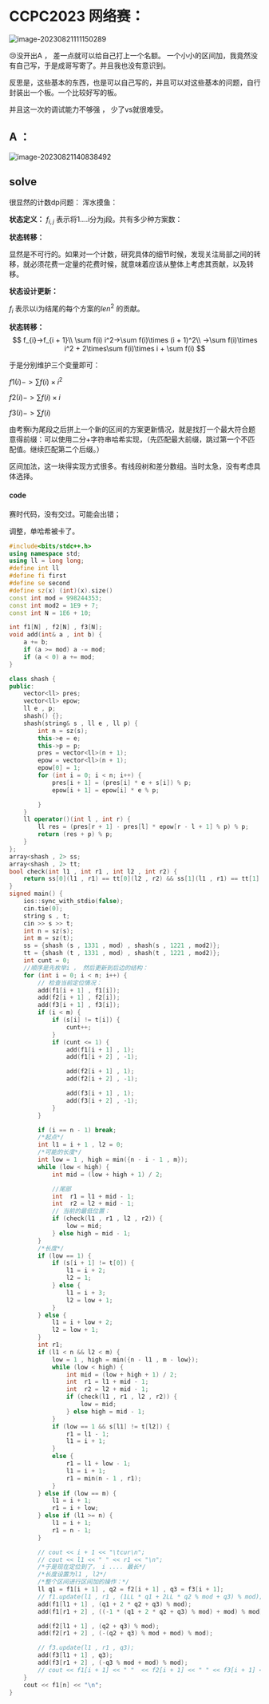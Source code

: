 # CCPC2023 网络赛：

![image-20230821111150289](image-20230821111150289.png)

:cry:没开出A ， 差一点就可以给自己打上一个名额。
一个小小的区间加，我竟然没有自己写，于是成哥写寄了。并且我也没有意识到。

反思是，这些基本的东西，也是可以自己写的，并且可以对这些基本的问题，自行封装出一个板。一个比较好写的板。

并且这一次的调试能力不够强 ， 少了vs就很难受。

## A ： 

![image-20230821140838492](image-20230821140838492.png)

## solve

很显然的计数dp问题： 
浑水摸鱼：

**状态定义：**
$f_{i ,j }$ 表示将1....i分为j段。共有多少种方案数：

**状态转移：**

显然是不可行的。如果对一个计数，研究具体的细节时候，发现关注局部之间的转移，就必须花费一定量的花费时候，就意味着应该从整体上考虑其贡献，以及转移。

**状态设计更新：**

$f_{i}$ 表示以i为结尾的每个方案的$len^2$ 的贡献。

**状态转移：**
$$
f_{i}->f_{i + 1}\\
\sum f(i) i^2->\sum f(i)\times (i + 1)^2\\
->\sum f(i)\times i^2 + 2\times\sum f(i)\times i + \sum f(i)
$$




于是分别维护三个变量即可：

$f1(i)->\sum f(i)\times i^2$

$f2(i)->\sum f(i)\times i$

$f3(i)->\sum f(i)$

由考察i为尾段之后拼上一个新的区间的方案更新情况，就是找打一个最大符合题意得前缀：可以使用二分+字符串哈希实现，（先匹配最大前缀，跳过第一个不匹配值。继续匹配第二个后缀。）

区间加法，这一块得实现方式很多。有线段树和差分数组。当时太急，没有考虑具体选择。



#### code

赛时代码，没有交过。可能会出错；

调整，单哈希被卡了。

```cpp
#include<bits/stdc++.h>
using namespace std;
using ll = long long;
#define int ll
#define fi first
#define se second
#define sz(x) (int)(x).size()
const int mod = 998244353;
const int mod2 = 1E9 + 7;
const int N = 1E6 + 10;

int f1[N] , f2[N] , f3[N];
void add(int& a , int b) {
	a += b;
	if (a >= mod) a -= mod;
	if (a < 0) a += mod;
}

class shash {
public:
	vector<ll> pres;
	vector<ll> epow;
	ll e , p;
	shash() {};
	shash(string& s , ll e , ll p) {
		int n = sz(s);
		this->e = e;
		this->p = p;
		pres = vector<ll>(n + 1);
		epow = vector<ll>(n + 1);
		epow[0] = 1;
		for (int i = 0; i < n; i++) {
			pres[i + 1] = (pres[i] * e + s[i]) % p;
			epow[i + 1] = epow[i] * e % p;

		}
	}
	ll operator()(int l , int r) {
		ll res = (pres[r + 1] - pres[l] * epow[r - l + 1] % p) % p;
		return (res + p) % p;
	}
};
array<shash , 2> ss;
array<shash , 2> tt;
bool check(int l1 , int r1 , int l2 , int r2) {
	return ss[0](l1 , r1) == tt[0](l2 , r2) && ss[1](l1 , r1) == tt[1](l2 , r2);
}
signed main() {
	ios::sync_with_stdio(false);
	cin.tie(0);
	string s , t;
	cin >> s >> t;
	int n = sz(s);
	int m = sz(t);
	ss = {shash (s , 1331 , mod) , shash(s , 1221 , mod2)};
	tt = {shash (t , 1331 , mod) , shash(t , 1221 , mod2)};
	int cunt = 0;
	//顺序是先枚举i ， 然后更新到后边的结构：
	for (int i = 0; i < n; i++) {
		// 检查当前定位情况：
		add(f1[i + 1] , f1[i]);
		add(f2[i + 1] , f2[i]);
		add(f3[i + 1] , f3[i]);
		if (i < m) {
			if (s[i] != t[i]) {
				cunt++;
			}
			if (cunt <= 1) {
				add(f1[i + 1] , 1);
				add(f1[i + 2] , -1);

				add(f2[i + 1] , 1);
				add(f2[i + 2] , -1);

				add(f3[i + 1] , 1);
				add(f3[i + 2] , -1);
			}
		}

		if (i == n - 1) break;
		/*起点*/
		int l1 = i + 1 , l2 = 0;
		/*可能的长度*/
		int low = 1 , high = min({n - i - 1 , m});
		while (low < high) {
			int mid = (low + high + 1) / 2;

			//尾部
			int  r1 = l1 + mid - 1;
			int  r2 = l2 + mid - 1;
			// 当前的最低位置：
			if (check(l1 , r1 , l2 , r2)) {
				low = mid;
			} else high = mid - 1;
		}
		/*长度*/
		if (low == 1) {
			if (s[i + 1] != t[0]) {
				l1 = i + 2;
				l2 = 1;
			} else {
				l1 = i + 3;
				l2 = low + 1;
			}
		} else {
			l1 = i + low + 2;
			l2 = low + 1;
		}
		int r1;
		if (l1 < n && l2 < m) {
			low = 1 , high = min({n - l1 , m - low});
			while (low < high) {
				int mid = (low + high + 1) / 2;
				int  r1 = l1 + mid - 1;
				int  r2 = l2 + mid - 1;
				if (check(l1 , r1 , l2 , r2)) {
					low = mid;
				} else high = mid - 1;
			}
			if (low == 1 && s[l1] != t[l2]) {
				r1 = l1 - 1;
				l1 = i + 1;
			}
			else {
				r1 = l1 + low - 1;
				l1 = i + 1;
				r1 = min(n - 1 , r1);
			}
		} else if (low == m) {
			l1 = i + 1;
			r1 = i + low;
		} else if (l1 >= n) {
			l1 = i + 1;
			r1 = n - 1;
		}

		// cout << i + 1 << "\tcur\n";
		// cout << l1 << " " << r1 << "\n";
		/*于是现在定位到了， i .... 最长*/
		/*长度设置为l1 , l2*/
		/*整个区间进行区间加的操作：*/
		ll q1 = f1[i + 1] , q2 = f2[i + 1] , q3 = f3[i + 1];
		// f1.update(l1 , r1 , (1LL * q1 + 2LL * q2 % mod + q3) % mod);
		add(f1[l1 + 1] , (q1 + 2 * q2 + q3) % mod);
		add(f1[r1 + 2] , ((-1 * (q1 + 2 * q2 + q3) % mod) + mod) % mod);

		add(f2[l1 + 1] , (q2 + q3) % mod);
		add(f2[r1 + 2] , (-(q2 + q3) % mod + mod) % mod);

		// f3.update(l1 , r1 , q3);
		add(f3[l1 + 1] , q3);
		add(f3[r1 + 2] , (-q3 % mod + mod) % mod);
		// cout << f1[i + 1] << " "  << f2[i + 1] << " " << f3[i + 1] << "\n";
	}
	cout << f1[n] << "\n";
}
```

